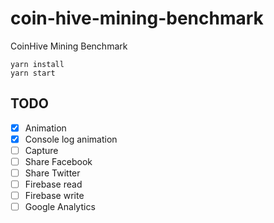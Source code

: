 # coin-hive-mining-benchmark
CoinHive Mining Benchmark

```shell
yarn install
yarn start
```

## TODO
- [x] Animation
- [x] Console log animation
- [ ] Capture
- [ ] Share Facebook
- [ ] Share Twitter
- [ ] Firebase read
- [ ] Firebase write
- [ ] Google Analytics